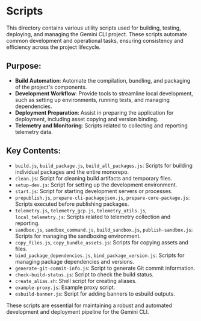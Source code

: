 # Scripts

This directory contains various utility scripts used for building, testing, deploying, and managing the Gemini CLI project. These scripts automate common development and operational tasks, ensuring consistency and efficiency across the project lifecycle.

## Purpose:

*   **Build Automation**: Automate the compilation, bundling, and packaging of the project's components.
*   **Development Workflow**: Provide tools to streamline local development, such as setting up environments, running tests, and managing dependencies.
*   **Deployment Preparation**: Assist in preparing the application for deployment, including asset copying and version binding.
*   **Telemetry and Monitoring**: Scripts related to collecting and reporting telemetry data.

## Key Contents:

*   `build.js`, `build_package.js`, `build_all_packages.js`: Scripts for building individual packages and the entire monorepo.
*   `clean.js`: Script for cleaning build artifacts and temporary files.
*   `setup-dev.js`: Script for setting up the development environment.
*   `start.js`: Script for starting development servers or processes.
*   `prepublish.js`, `prepare-cli-packagejson.js`, `prepare-core-package.js`: Scripts executed before publishing packages.
*   `telemetry.js`, `telemetry_gcp.js`, `telemetry_utils.js`, `local_telemetry.js`: Scripts related to telemetry collection and reporting.
*   `sandbox.js`, `sandbox_command.js`, `build_sandbox.js`, `publish-sandbox.js`: Scripts for managing the sandboxing environment.
*   `copy_files.js`, `copy_bundle_assets.js`: Scripts for copying assets and files.
*   `bind_package_dependencies.js`, `bind_package_version.js`: Scripts for managing package dependencies and versions.
*   `generate-git-commit-info.js`: Script to generate Git commit information.
*   `check-build-status.js`: Script to check the build status.
*   `create_alias.sh`: Shell script for creating aliases.
*   `example-proxy.js`: Example proxy script.
*   `esbuild-banner.js`: Script for adding banners to esbuild outputs.

These scripts are essential for maintaining a robust and automated development and deployment pipeline for the Gemini CLI.